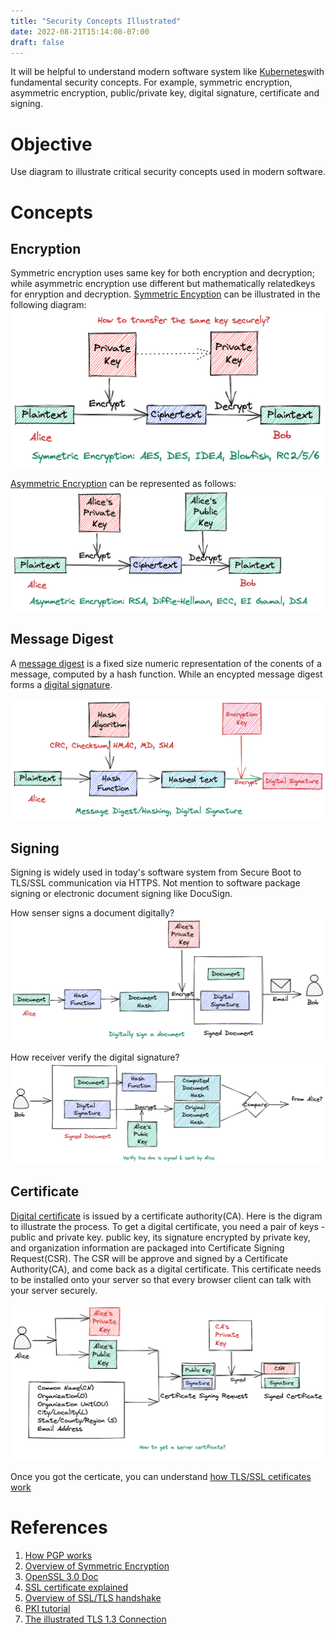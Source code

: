 ```yaml
---
title: "Security Concepts Illustrated"
date: 2022-08-21T15:14:08-07:00
draft: false
---
```


It will be helpful to understand modern software system like [Kubernetes](https://kubernetes.io/)with fundamental security concepts. For example, symmetric encryption, asymmetric encryption, public/private key, digital signature, certificate and signing.

# Objective

Use diagram to illustrate critical security concepts used in modern software.

# Concepts

## Encryption

Symmetric encryption uses same key for both encryption and decryption; while asymmetric encryption use different but mathematically relatedkeys for enryption and decryption.
[Symmetric Encyption](https://www.cryptomathic.com/news-events/blog/symmetric-key-encryption-why-where-and-how-its-used-in-banking) can be illustrated in the following diagram:
![Symmetric Encyption](/images/symmetric-encryption.png)

[Asymmetric Encryption](https://cheapsslsecurity.com/blog/what-is-asymmetric-encryption-understand-with-simple-examples/) can be represented as follows:
![Asymmetric Encyption](/images/asymmetric-encryption.png)

## Message Digest
A [message digest](https://www.ibm.com/docs/en/ibm-mq/7.5?topic=concepts-message-digests) is a fixed size numeric representation of the conents of a message, computed by a
hash function. While an encypted message digest forms a [digital signature](https://www.cisa.gov/uscert/ncas/tips/ST04-018).

![Message Digest](/images/message-digest-digital-signature.png)

## Signing 

Signing is widely used in today's software system from Secure Boot to
TLS/SSL communication via HTTPS. Not mention to software package signing
or electronic document signing like DocuSign.

How senser signs a document digitally?
![Signing](/images/signing.png)

How receiver verify the digital signature?
![Verify](/images/verify-signing.png)

## Certificate
[Digital certificate](https://en.wikipedia.org/wiki/Public_key_certificate) is issued by a certificate authority(CA).
Here is the digram to illustrate the process. To get a digital certificate, you need a pair of keys - public and private key.
public key, its signature encrypted by private key, and organization information are packaged into Certificate Signing Request(CSR).
The CSR will be approve and signed by a Certificate Authority(CA), and come back as a digital certificate. This certificate needs to be installed onto your server so that every browser client can talk with your server securely.

![Certificating](/images/certificating.png)

Once you got the certicate, you can understand [how TLS/SSL cetificates work](https://www.digicert.com/how-tls-ssl-certificates-work)

# References
1. [How PGP works](http://users.ece.cmu.edu/~adrian/630-f04/PGP-intro.html)
1. [Overview of Symmetric Encryption](https://www.cryptomathic.com/news-events/blog/an-overview-of-symmetric-encryption-and-the-key-lifecycle)
1. [OpenSSL 3.0 Doc](https://www.openssl.org/docs/man3.0/)
1. [SSL certificate explained](http://www.steves-internet-guide.com/ssl-certificates-explained/)
1. [Overview of SSL/TLS handshake](https://www.ibm.com/docs/en/ibm-mq/7.5?topic=ssl-overview-tls-handshake)
1. [PKI tutorial](https://pki-tutorial.readthedocs.io/en/latest/)
1. [The illustrated TLS 1.3 Connection](https://tls13.xargs.org/)

